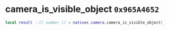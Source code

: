 # camera_is_visible_object `0x965A4652`

```lua
local result --[[ number ]] = natives.camera.camera_is_visible_object(_unk0 --[[ number ]], _unk1 --[[ number ]], _unk2 --[[ number ]], _unk3 --[[ number ]], _unk4 --[[ number ]], _unk5 --[[ number ]], _unk6 --[[ number ]])
```